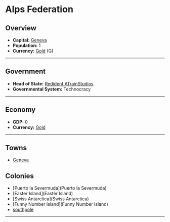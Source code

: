 # Alps Federation

## Overview

- **Capital:** [Geneva](Geneva)
- **Population:** 1
- **Currency:** [Gold](Gold) (G)

---

## Government

- **Head of State:** [Redident ATrainStudios](ATrainStudios)
- **Governmental System:** Technocracy

---

## Economy

- **GDP:** <!--GDP-->0<!--GDP-->
- **Currency:** [Gold](Gold)

---

## Towns

- [Geneva](Geneva)

## Colonies

- [Puerto la Severmuda](Puerto la Severmuda)
- [Easter Island](Easter Island)
- [Swiss Antarctica](Swiss Antarctica)
- [Funny Number Island](Funny Number Island)
- [southpole](southpole)

---